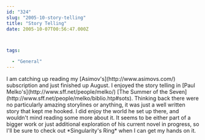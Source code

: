 ```yaml
---
id: "324"
slug: "2005-10-story-telling"
title: "Story Telling"
date: 2005-10-07T00:56:47.000Z



tags:

  - "General"
---
```

<div class="sqs-html-content">
  <p>I am catching up reading my [Asimov's](http://www.asimovs.com/) subscription and just finished up August.  I enjoyed the story telling in [Paul Melko's](http://www.sff.net/people/melko/) [The Summer of the Seven](http://www.sff.net/people/melko/biblio.htp#sots).  Thinking back there were no particularly amazing storylines or anything, it was just a well written story that kept me hooked.  I did enjoy the world he set up there, and wouldn't mind reading some more about it.  It seems to be either part of a bigger work or just additional exploration of his current novel in progress, so I'll be sure to check out *Singularity's Ring* when I can get my hands on it.</p>
</div>
